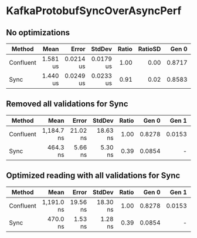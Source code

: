 # KafkaProtobufSyncOverAsyncPerf

## No optimizations 

|    Method |     Mean |     Error |    StdDev | Ratio | RatioSD |  Gen 0 |  Gen 1 | Allocated |
|---------- |---------:|----------:|----------:|------:|--------:|-------:|-------:|----------:|
| Confluent | 1.581 us | 0.0214 us | 0.0179 us |  1.00 |    0.00 | 0.8717 | 0.0134 |      5 KB |
|      Sync | 1.440 us | 0.0249 us | 0.0233 us |  0.91 |    0.02 | 0.8583 | 0.0134 |      5 KB |

## Removed all validations for Sync
|    Method |       Mean |    Error |   StdDev | Ratio |  Gen 0 |  Gen 1 | Allocated |
|---------- |-----------:|---------:|---------:|------:|-------:|-------:|----------:|
| Confluent | 1,184.7 ns | 21.02 ns | 18.63 ns |  1.00 | 0.8278 | 0.0153 |   5,200 B |
|      Sync |   464.3 ns |  5.66 ns |  5.30 ns |  0.39 | 0.0854 |      - |     536 B |

## Optimized reading with all validations for Sync
|    Method |       Mean |    Error |   StdDev | Ratio |  Gen 0 |  Gen 1 | Allocated |
|---------- |-----------:|---------:|---------:|------:|-------:|-------:|----------:|
| Confluent | 1,191.0 ns | 19.56 ns | 18.30 ns |  1.00 | 0.8278 | 0.0153 |   5,200 B |
|      Sync |   470.0 ns |  1.53 ns |  1.28 ns |  0.39 | 0.0854 |      - |     536 B |